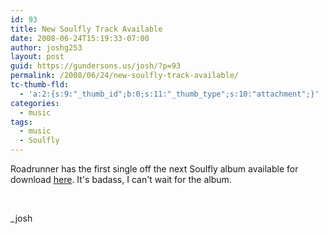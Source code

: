 ```yaml
---
id: 93
title: New Soulfly Track Available
date: 2008-06-24T15:19:33-07:00
author: joshg253
layout: post
guid: https://gundersons.us/josh/?p=93
permalink: /2008/06/24/new-soulfly-track-available/
tc-thumb-fld:
  - 'a:2:{s:9:"_thumb_id";b:0;s:11:"_thumb_type";s:10:"attachment";}'
categories:
  - music
tags:
  - music
  - Soulfly
---
```

Roadrunner has the first single off the next Soulfly album available for download <a href="https://www.roadrunnerrecords.com/Music/index.aspx?artistID=262">here</a>. It's badass, I can't wait for the album.

&nbsp;

_josh